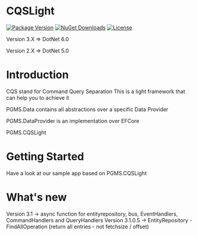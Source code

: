 # CQSLight

[![Package Version](https://img.shields.io/nuget/v/PGMS.CQSLight.svg)](https://www.nuget.org/packages/PGMS.CQSLight)
[![NuGet Downloads](https://img.shields.io/nuget/dt/PGMS.CQSLight.svg)](https://www.nuget.org/packages/PGMS.CQSLight)
[![License](https://img.shields.io/github/license/gadjio/CQSLight.svg)](https://github.com/gadjio/CQSLight/blob/master/LICENSE)


Version 3.X => DotNet 6.0

Version 2.X => DotNet 5.0


# Introduction 
CQS stand for Command Query Separation
This is a light framework that can help you to achieve it

PGMS.Data contains all abstractions over a specific Data Provider

PGMS.DataProvider is an implementation over EFCore

PGMS.CQSLight 

# Getting Started
Have a look at our sample app based on PGMS.CQSLight


# What's new
Version 3.1 -> async function for entityrepository, bus, EventHandlers, CommandHandlers and QueryHandlers
Version 3.1.0.5 -> EntityRepository - FindAllOperation (return all entries - not fetchsize / offset)